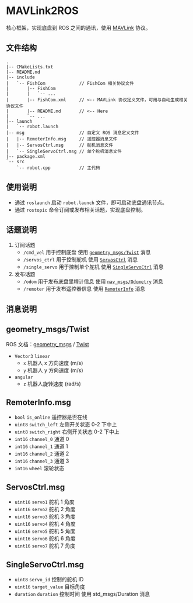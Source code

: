 # MAVLink2ROS

核心框架，实现底盘到 ROS 之间的通讯，使用 [MAVLink](https://mavlink.io/en/) 协议。

## 文件结构

```
.
|-- CMakeLists.txt
|-- README.md
|-- include
|   `-- FishCom             // FishCom 相关协议文件
|       |-- FishCom
|       |   `-- ...
|       |-- FishCom.xml     // <-- MAVLink 协议定义文件，可用与自动生成相关协议文件
|       |-- README.md       // <-- Here
|       `-- ...
|-- launch
|   `-- robot.launch
|-- msg                     // 自定义 ROS 消息定义文件
|   |-- RemoterInfo.msg     // 遥控器消息文件
|   |-- ServosCtrl.msg      // 舵机消息文件
|   `-- SingleServoCtrl.msg // 单个舵机消息文件
|-- package.xml
`-- src
    `-- robot.cpp           // 主代码
```

## 使用说明

- 通过 `roslaunch` 启动 `robot.launch` 文件，即可启动底盘通讯节点。
- 通过 `rostopic` 命令订阅或发布相关话题，实现底盘控制。

## 话题说明

1. 订阅话题
   - `/cmd_vel` 用于控制底盘 使用 [`geometry_msgs/Twist`](#geometry_msgs/Twist) 消息
   - `/servos_ctrl` 用于控制舵机 使用 [`ServosCtrl`](#ServosCtrl.msg) 消息
   - `/single_servo` 用于控制单个舵机 使用 [`SingleServoCtrl`](#SingleServoCtrl.msg) 消息
2. 发布话题
   - `/odom` 用于发布底盘里程计信息 使用 [`nav_msgs/Odometry`](http://docs.ros.org/en/api/nav_msgs/html/msg/Odometry.html) 消息
   - `/remoter` 用于发布遥控器信息 使用 [`RemoterInfo`](#RemoterInfo.msg) 消息

## 消息说明

## geometry_msgs/Twist

ROS 文档：[geometry_msgs](http://wiki.ros.org/geometry_msgs) / [Twist](http://docs.ros.org/en/api/geometry_msgs/html/msg/Twist.html)

- `Vector3` `linear`
  - `x` 机器人 x 方向速度 (m/s)
  - `y` 机器人 y 方向速度 (m/s)
- `angular`
  - `z` 机器人旋转速度 (rad/s)

## RemoterInfo.msg

- `bool` `is_online`        遥控器是否在线
- `uint8` `switch_left`     左侧开关状态 0-2 下中上
- `uint8` `switch_right`    右侧开关状态 0-2 下中上
- `int16` `channel_0`       通道 0
- `int16` `channel_1`       通道 1
- `int16` `channel_2`       通道 2
- `int16` `channel_3`       通道 3
- `int16` `wheel`           滚轮状态

## ServosCtrl.msg

- `uint16` `servo1` 舵机 1 角度
- `uint16` `servo2` 舵机 2 角度
- `uint16` `servo3` 舵机 3 角度
- `uint16` `servo4` 舵机 4 角度
- `uint16` `servo5` 舵机 5 角度
- `uint16` `servo6` 舵机 6 角度
- `uint16` `servo7` 舵机 7 角度

## SingleServoCtrl.msg

- `uint8` `servo_id` 控制的舵机 ID
- `uint16` `target_value` 目标角度
- `duration` `duration` 控制时间 使用 std_msgs/Duration 消息
